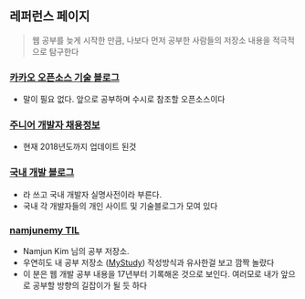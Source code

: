 
## 레퍼런스 페이지

> 웹 공부를 늦게 시작한 만큼, 나보다 먼저 공부한 사람들의 저장소 내용을 적극적으로 탐구한다

### [카카오 오픈소스 기술 블로그](https://github.com/kakao/kakao.github.io)

- 말이 필요 없다. 앞으로 공부하며 수시로 참조할 오픈소스이다

### [주니어 개발자 채용정보](https://github.com/jojoldu/junior-recruit-scheduler)

- 현재 2018년도까지 업데이트 된것 

### [국내 개발 블로그](https://github.com/sarojaba/awesome-devblog)

- 라 쓰고 국내 개발자 실명사전이라 부른다.
- 국내 각 개발자들의 개인 사이트 및 기술블로그가 모여 있다

### [namjunemy TIL](https://github.com/namjunemy/TIL)

- Namjun Kim 님의 공부 저장소.
- 우연히도 내 공부 저장소 ([MyStudy](https://github.com/daesungRa/MyStudy/)) 작성방식과 유사한걸 보고 깜짝 놀랐다
- 이 분은 웹 개발 공부 내용을 17년부터 기록해온 것으로 보인다. 여러모로 내가 앞으로 공부할 방향의 길잡이가 될 듯 하다
